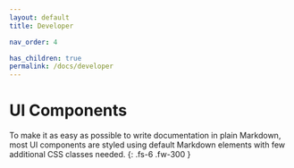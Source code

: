 ```yaml
---
layout: default
title: Developer

nav_order: 4

has_children: true
permalink: /docs/developer
---
```


# UI Components

To make it as easy as possible to write documentation in plain Markdown, most UI components are styled using default Markdown elements with few additional CSS classes needed.
{: .fs-6 .fw-300 }
